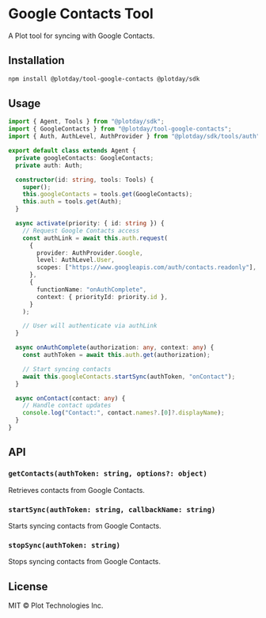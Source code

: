 # Google Contacts Tool

A Plot tool for syncing with Google Contacts.

## Installation

```bash
npm install @plotday/tool-google-contacts @plotday/sdk
```

## Usage

```typescript
import { Agent, Tools } from "@plotday/sdk";
import { GoogleContacts } from "@plotday/tool-google-contacts";
import { Auth, AuthLevel, AuthProvider } from "@plotday/sdk/tools/auth";

export default class extends Agent {
  private googleContacts: GoogleContacts;
  private auth: Auth;

  constructor(id: string, tools: Tools) {
    super();
    this.googleContacts = tools.get(GoogleContacts);
    this.auth = tools.get(Auth);
  }

  async activate(priority: { id: string }) {
    // Request Google Contacts access
    const authLink = await this.auth.request(
      {
        provider: AuthProvider.Google,
        level: AuthLevel.User,
        scopes: ["https://www.googleapis.com/auth/contacts.readonly"],
      },
      {
        functionName: "onAuthComplete",
        context: { priorityId: priority.id },
      }
    );

    // User will authenticate via authLink
  }

  async onAuthComplete(authorization: any, context: any) {
    const authToken = await this.auth.get(authorization);

    // Start syncing contacts
    await this.googleContacts.startSync(authToken, "onContact");
  }

  async onContact(contact: any) {
    // Handle contact updates
    console.log("Contact:", contact.names?.[0]?.displayName);
  }
}
```

## API

### `getContacts(authToken: string, options?: object)`

Retrieves contacts from Google Contacts.

### `startSync(authToken: string, callbackName: string)`

Starts syncing contacts from Google Contacts.

### `stopSync(authToken: string)`

Stops syncing contacts from Google Contacts.

## License

MIT © Plot Technologies Inc.
